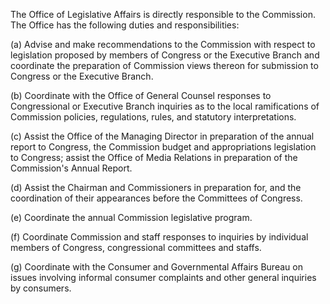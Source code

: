 The Office of Legislative Affairs is directly responsible to the Commission. The Office has the following duties and responsibilities:

(a) Advise and make recommendations to the Commission with respect to legislation proposed by members of Congress or the Executive Branch and coordinate the preparation of Commission views thereon for submission to Congress or the Executive Branch.

(b) Coordinate with the Office of General Counsel responses to Congressional or Executive Branch inquiries as to the local ramifications of Commission policies, regulations, rules, and statutory interpretations.

(c) Assist the Office of the Managing Director in preparation of the annual report to Congress, the Commission budget and appropriations legislation to Congress; assist the Office of Media Relations in preparation of the Commission's Annual Report.
                

(d) Assist the Chairman and Commissioners in preparation for, and the coordination of their appearances before the Committees of Congress.

(e) Coordinate the annual Commission legislative program.

(f) Coordinate Commission and staff responses to inquiries by individual members of Congress, congressional committees and staffs.

(g) Coordinate with the Consumer and Governmental Affairs Bureau on issues involving informal consumer complaints and other general inquiries by consumers.

